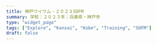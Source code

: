 ```yaml
---
title: 神戸ワイワム・２０２３SOFM
summary: 学校｜２０２３年｜兵庫県・神戸市
type: "widget_page"
tags: ["Explore", "Kansai", "Kobe", "Training", "SOFM"]
draft: false
---
```

